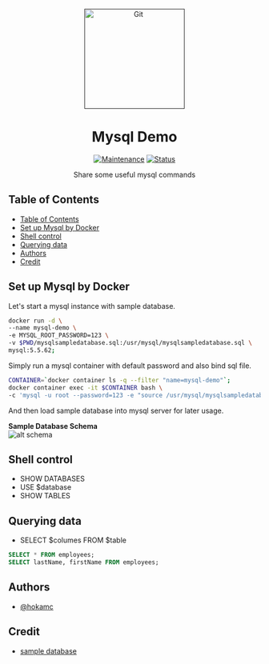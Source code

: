 <p align="center">
  <a href="" rel="noopener">
 <img src="https://upload.wikimedia.org/wikipedia/zh/thumb/6/62/MySQL.svg/2560px-MySQL.svg.png"  width="200" alt="Git"></a>
</p>
<h1 align="center">Mysql Demo</h1>

<div align="center">

[![Maintenance](https://img.shields.io/badge/Maintained%3F-yes-green.svg)]()
[![Status](https://img.shields.io/badge/status-active-success.svg)]()

</div>

<p align="center"> Share some useful mysql commands
    <br> 
</p>

## Table of Contents

- [Table of Contents](#table-of-contents)
- [Set up Mysql by Docker](#set-up-mysql-by-docker)
- [Shell control](#shell-control)
- [Querying data](#querying-data)
- [Authors](#authors)
- [Credit](#credit)

## Set up Mysql by Docker

Let's start a mysql instance with sample database.

```bash
docker run -d \
--name mysql-demo \
-e MYSQL_ROOT_PASSWORD=123 \
-v $PWD/mysqlsampledatabase.sql:/usr/mysql/mysqlsampledatabase.sql \
mysql:5.5.62;
```
Simply run a mysql container with default password and also bind sql file.

```bash
CONTAINER=`docker container ls -q --filter "name=mysql-demo"`;
docker container exec -it $CONTAINER bash \
-c 'mysql -u root --password=123 -e "source /usr/mysql/mysqlsampledatabase.sql"';
```
And then load sample database into mysql server for later usage.

**Sample Database Schema**<br>
![alt schema](https://sp.mysqltutorial.org/wp-content/uploads/2009/12/MySQL-Sample-Database-Schema.png)

## Shell control

- SHOW DATABASES
- USE $database
- SHOW TABLES

## Querying data

- SELECT $columes FROM $table
```sql
SELECT * FROM employees;
SELECT lastName, firstName FROM employees;
```

## Authors

- [@hokamc](https://github.com/hokamc)

## Credit

- [sample database](https://www.mysqltutorial.org/mysql-sample-database.aspx)

